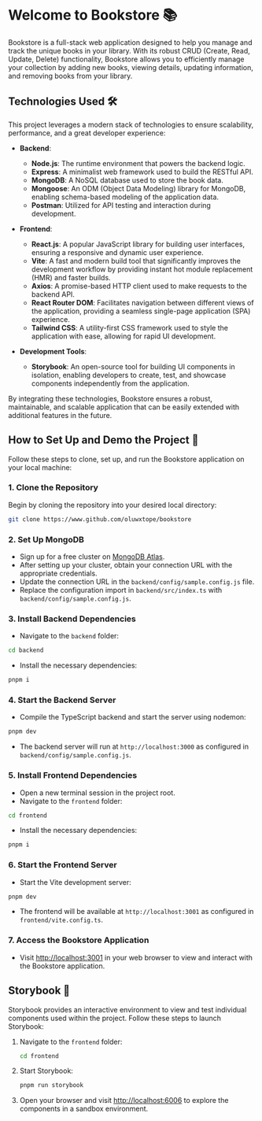 # Welcome to Bookstore 📚

Bookstore is a full-stack web application designed to help you manage and track the unique books in your library. With its robust CRUD (Create, Read, Update, Delete) functionality, Bookstore allows you to efficiently manage your collection by adding new books, viewing details, updating information, and removing books from your library.

## Technologies Used 🛠️

This project leverages a modern stack of technologies to ensure scalability, performance, and a great developer experience:

- **Backend**:
  - **Node.js**: The runtime environment that powers the backend logic.
  - **Express**: A minimalist web framework used to build the RESTful API.
  - **MongoDB**: A NoSQL database used to store the book data.
  - **Mongoose**: An ODM (Object Data Modeling) library for MongoDB, enabling schema-based modeling of the application data.
  - **Postman**: Utilized for API testing and interaction during development.

- **Frontend**:
  - **React.js**: A popular JavaScript library for building user interfaces, ensuring a responsive and dynamic user experience.
  - **Vite**: A fast and modern build tool that significantly improves the development workflow by providing instant hot module replacement (HMR) and faster builds.
  - **Axios**: A promise-based HTTP client used to make requests to the backend API.
  - **React Router DOM**: Facilitates navigation between different views of the application, providing a seamless single-page application (SPA) experience.
  - **Tailwind CSS**: A utility-first CSS framework used to style the application with ease, allowing for rapid UI development.

- **Development Tools**:
  - **Storybook**: An open-source tool for building UI components in isolation, enabling developers to create, test, and showcase components independently from the application.

By integrating these technologies, Bookstore ensures a robust, maintainable, and scalable application that can be easily extended with additional features in the future.

## How to Set Up and Demo the Project 🚀

Follow these steps to clone, set up, and run the Bookstore application on your local machine:

### 1. Clone the Repository
Begin by cloning the repository into your desired local directory:

```bash
git clone https://www.github.com/oluwxtope/bookstore
```
 ### 2. Set Up MongoDB

-   Sign up for a free cluster on [MongoDB Atlas](https://www.mongodb.com/cloud/atlas/register).
-   After setting up your cluster, obtain your connection URL with the appropriate credentials.
-   Update the connection URL in the `backend/config/sample.config.js` file.
-   Replace the configuration import in `backend/src/index.ts` with `backend/config/sample.config.js`.

### 3. Install Backend Dependencies

-   Navigate to the `backend` folder:

```bash
cd backend
```
-   Install the necessary dependencies:
```bash
pnpm i
```
 ### 4. Start the Backend Server

-   Compile the TypeScript backend and start the server using nodemon:

```bash
pnpm dev
```
-   The backend server will run at `http://localhost:3000` as configured in `backend/config/sample.config.js`.
### 5. Install Frontend Dependencies

-   Open a new terminal session in the project root.
-   Navigate to the `frontend` folder:

```bash
cd frontend
```
-   Install the necessary dependencies:

```bash
pnpm i
```
 ### 6. Start the Frontend Server

-   Start the Vite development server:

```bash
pnpm dev
```

-   The frontend will be available at `http://localhost:3001` as configured in `frontend/vite.config.ts`.
 ### 7. Access the Bookstore Application

-   Visit [http://localhost:3001](http://localhost:3001) in your web browser to view and interact with the Bookstore application.


## Storybook 📖

Storybook provides an interactive environment to view and test individual components used within the project. Follow these steps to launch Storybook:

1. Navigate to the `frontend` folder:

    ```bash
    cd frontend
    ```

2. Start Storybook:

    ```bash
    pnpm run storybook
    ```

3. Open your browser and visit [http://localhost:6006](http://localhost:6006) to explore the components in a sandbox environment.
